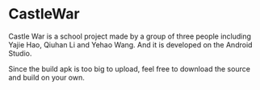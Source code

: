 # CastleWar

Castle War is a school project made by a group of three people including Yajie Hao, Qiuhan Li and Yehao Wang.
And it is developed on the Android Studio.

Since the build apk is too big to upload, feel free to download the source and build on your own.
